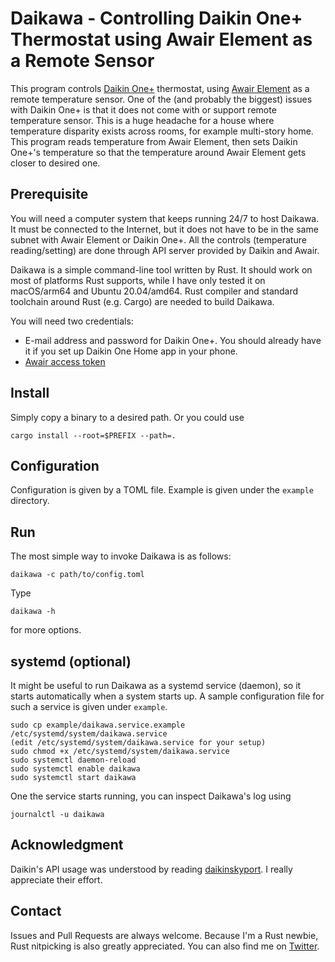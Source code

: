 # Daikawa - Controlling Daikin One+ Thermostat using Awair Element as a Remote Sensor

This program controls [Daikin One+](https://www.daikinone.com/) thermostat, using [Awair Element](https://www.getawair.com/products/element) as a remote temperature sensor. One of the (and probably the biggest) issues with Daikin One+ is that it does not come with or support remote temperature sensor. This is a huge headache for a house where temperature disparity exists across rooms, for example multi-story home. This program reads temperature from Awair Element, then sets Daikin One+'s temperature so that the temperature around Awair Element gets closer to desired one.

## Prerequisite

You will need a computer system that keeps running 24/7 to host Daikawa. It must be connected to the Internet, but it does not have to be in the same subnet with Awair Element or Daikin One+. All the controls (temperature reading/setting) are done through API server provided by Daikin and Awair.

Daikawa is a simple command-line tool written by Rust. It should work on most of platforms Rust supports, while I have only tested it on macOS/arm64 and Ubuntu 20.04/amd64. Rust compiler and standard toolchain around Rust (e.g. Cargo) are needed to build Daikawa.

You will need two credentials:
* E-mail address and password for Daikin One+. You should already have it if you set up Daikin One Home app in your phone.
* [Awair access token](https://developer.getawair.com/console/access-token)

## Install

Simply copy a binary to a desired path. Or you could use
```
cargo install --root=$PREFIX --path=.
```

## Configuration

Configuration is given by a TOML file. Example is given under the `example` directory.

## Run

The most simple way to invoke Daikawa is as follows:
```
daikawa -c path/to/config.toml
```

Type
```
daikawa -h
```
for more options.

## systemd (optional)

It might be useful to run Daikawa as a systemd service (daemon), so it starts automatically when a system starts up. A sample configuration file for such a service is given under `example`.

```
sudo cp example/daikawa.service.example /etc/systemd/system/daikawa.service
(edit /etc/systemd/system/daikawa.service for your setup)
sudo chmod +x /etc/systemd/system/daikawa.service
sudo systemctl daemon-reload
sudo systemctl enable daikawa
sudo systemctl start daikawa
```

One the service starts running, you can inspect Daikawa's log using
```
journalctl -u daikawa
```

## Acknowledgment

Daikin's API usage was understood by reading [daikinskyport](https://github.com/apetrycki/daikinskyport). I really appreciate their effort.

## Contact

Issues and Pull Requests are always welcome. Because I'm a Rust newbie, Rust nitpicking is also greatly appreciated. You can also find me on [Twitter](https://twitter.com/fujita_d_h).
